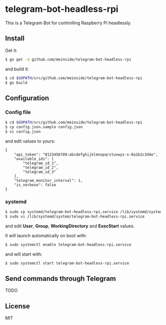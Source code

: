 # telegram-bot-headless-rpi

This is a Telegram Bot for controlling Raspberry Pi headlessly.

## Install

Get it:

```bash
$ go get -d github.com/meinside/telegram-bot-headless-rpi
```

and build it:

```bash
$ cd $GOPATH/src/github.com/meinside/telegram-bot-headless-rpi
$ go build
```

## Configuration

### Config file

```bash
$ cd $GOPATH/src/github.com/meinside/telegram-bot-headless-rpi
$ cp config.json.sample config.json
$ vi config.json
```

and edit values to yours:

```
{
	"api_token": "0123456789:abcdefghijklmnopqrstuvwyz-x-0a1b2c3d4e",
	"available_ids": [
		"telegram_id_1",
		"telegram_id_2",
		"telegram_id_3"
	],
	"telegram_monitor_interval": 1,
	"is_verbose": false
}
```

### systemd

```bash
$ sudo cp systemd/telegram-bot-headless-rpi.service /lib/systemd/system/
$ sudo vi /lib/systemd/system/telegram-bot-headless-rpi.service
```

and edit **User**, **Group**, **WorkingDirectory** and **ExecStart** values.

It will launch automatically on boot with:

```bash
$ sudo systemctl enable telegram-bot-headless-rpi.service
```

and will start with:

```bash
$ sudo systemctl start telegram-bot-headless-rpi.service
```

## Send commands through Telegram

TODO

## License

MIT

